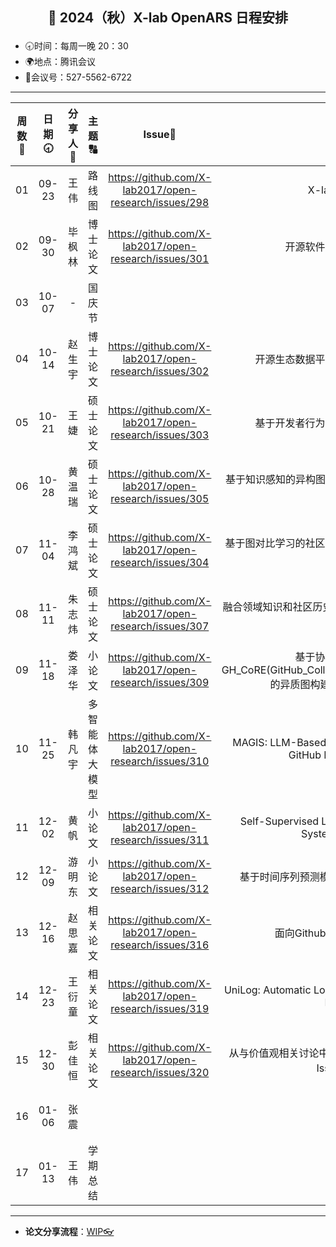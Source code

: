 
## <p align="center">🌷 2024（秋）X-lab OpenARS 日程安排 </p>

- 🕣时间：每周一晚 20：30
- 🌍地点：腾讯会议
- 📠会议号：527-5562-6722


****


| 周数📆 | 日期🕣 | 分享人🙋 | 主题🔠 | Issue📌 | 内容📒 | 主持💂‍♂️ | 视频🎥 |
| :----: | :----: | :----: | :----: |:----:| :----: | :----------: | :--------: |
|  01   | 09-23 | 王伟 | 路线图 | https://github.com/X-lab2017/open-research/issues/298 | X-lab Roadmap | 韩凡宇 | [链接](https://www.bilibili.com/video/BV1CLxseFEEx/) |
|  02   | 09-30 | 毕枫林 | 博士论文 |https://github.com/X-lab2017/open-research/issues/301 | 开源软件生态系统研究概论 | 韩凡宇 | [链接](https://www.bilibili.com/video/BV1mP2oY8EkG)|
|  03   | 10-07 | - | 国庆节 |  |  |  |  |
|  04   | 10-14 | 赵生宇 | 博士论文 | https://github.com/X-lab2017/open-research/issues/302 | 开源生态数据平台的关键技术研究与应用  | 韩凡宇 | [链接](https://www.bilibili.com/video/BV1UA2oYcE4L) |
|  05   | 10-21 | 王婕 | 硕士论文 | https://github.com/X-lab2017/open-research/issues/303 | 基于开发者行为数据的开源技能识别研究 | 韩凡宇 |  |
|  06   | 10-28 | 黄温瑞 | 硕士论文 | https://github.com/X-lab2017/open-research/issues/305 | 基于知识感知的异构图学习方法的 issue-PR 链接预测研究  | 毕枫林 |  |
|  07   | 11-04 | 李鸿斌 | 硕士论文 | https://github.com/X-lab2017/open-research/issues/304  | 基于图对比学习的社区检测方法研究及其在开源社区中的应用 | 毕枫林 |  |
|  08   | 11-11 | 朱志炜 | 硕士论文  | https://github.com/X-lab2017/open-research/issues/307 | 融合领域知识和社区历史检索增强生成的Issue回复方法研究 | 毕枫林 |  |
|  09   | 11-18 | 娄泽华 | 小论文  | https://github.com/X-lab2017/open-research/issues/309  | 基于协作信息抽取工具GH_CoRE(GitHub_Collaboration_Relation_Extraction)的异质图构建与相关下游任务讨论 | 毕枫林 | |
|  10   | 11-25 | 韩凡宇 | 多智能体大模型 |https://github.com/X-lab2017/open-research/issues/310 | MAGIS: LLM-Based Multi-Agent Framework for GitHub Issue ReSolution | 彭佳恒 | [链接](https://www.bilibili.com/video/BV1UA2oYcE4L)|
|  11   | 12-02 | 黄帆 | 小论文 | https://github.com/X-lab2017/open-research/issues/311 | Self-Supervised Learning for Recommender Systems: A Survey | 彭佳恒 | [链接](https://www.bilibili.com/video/BV1brzCYGEQ5/?spm_id_from=333.999.0.0&vd_source=3a89b73a562a3d0164fc31f4e0b0204c) |
|  12   | 12-09 | 游明东 | 小论文 | https://github.com/X-lab2017/open-research/issues/312 | 基于时间序列预测模型的Github仓库活跃度计算 | 彭佳恒 | [链接](https://www.bilibili.com/video/BV1rUqPYjEeV) |
|  13   | 12-16 | 赵思嘉 | 相关论文 | https://github.com/X-lab2017/open-research/issues/316 | 面向Github开发者地理位置研究 | 彭佳恒 | |
|  14   | 12-23 | 王衍童 | 相关论文 | https://github.com/X-lab2017/open-research/issues/319 | UniLog: Automatic Logging via LLM and In-Context Learning | 娄泽华 | [链接](https://www.bilibili.com/video/BV1zFC5YHEHJ) |
|  15   | 12-30 | 彭佳恒 | 相关论文 | https://github.com/X-lab2017/open-research/issues/320 | 从与价值观相关讨论中预测开源贡献者流失：GitHub Issue 的分析 | 娄泽华 | [链接](https://www.bilibili.com/video/BV1tM6JY6Eao) |
|  16   | 01-06 | 张震 | |  | | 娄泽华 |  |
|  17   | 01-13 | 王伟 | 学期总结 |  | | 娄泽华 |  |



****

* **论文分享流程**：[WIP👓](https://github.com/X-lab2017/open-research/tree/main/OpenReading)
